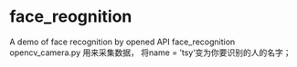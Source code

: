 # face_reognition
A demo of face recognition by opened API face_recognition
opencv_camera.py 用来采集数据， 将name = ’tsy‘变为你要识别的人的名字；
